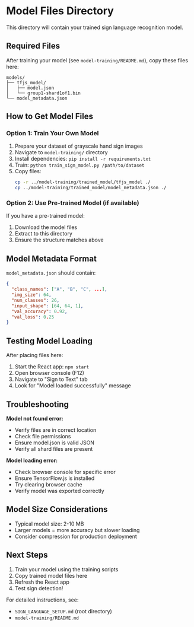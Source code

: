 # Model Files Directory

This directory will contain your trained sign language recognition model.

## Required Files

After training your model (see `model-training/README.md`), copy these files here:

```
models/
├── tfjs_model/
│   ├── model.json
│   └── group1-shard1of1.bin
└── model_metadata.json
```

## How to Get Model Files

### Option 1: Train Your Own Model

1. Prepare your dataset of grayscale hand sign images
2. Navigate to `model-training/` directory
3. Install dependencies: `pip install -r requirements.txt`
4. Train: `python train_sign_model.py /path/to/dataset`
5. Copy files: 
   ```bash
   cp -r ../model-training/trained_model/tfjs_model ./
   cp ../model-training/trained_model/model_metadata.json ./
   ```

### Option 2: Use Pre-trained Model (if available)

If you have a pre-trained model:
1. Download the model files
2. Extract to this directory
3. Ensure the structure matches above

## Model Metadata Format

`model_metadata.json` should contain:
```json
{
  "class_names": ["A", "B", "C", ...],
  "img_size": 64,
  "num_classes": 26,
  "input_shape": [64, 64, 1],
  "val_accuracy": 0.92,
  "val_loss": 0.25
}
```

## Testing Model Loading

After placing files here:
1. Start the React app: `npm start`
2. Open browser console (F12)
3. Navigate to "Sign to Text" tab
4. Look for "Model loaded successfully" message

## Troubleshooting

**Model not found error:**
- Verify files are in correct location
- Check file permissions
- Ensure model.json is valid JSON
- Verify all shard files are present

**Model loading error:**
- Check browser console for specific error
- Ensure TensorFlow.js is installed
- Try clearing browser cache
- Verify model was exported correctly

## Model Size Considerations

- Typical model size: 2-10 MB
- Larger models = more accuracy but slower loading
- Consider compression for production deployment

## Next Steps

1. Train your model using the training scripts
2. Copy trained model files here
3. Refresh the React app
4. Test sign detection!

For detailed instructions, see:
- `SIGN_LANGUAGE_SETUP.md` (root directory)
- `model-training/README.md`
